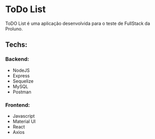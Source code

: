 # ToDo List
ToDO List é uma aplicação desenvolvida para o teste de FullStack da Proluno.

## Techs:

### Backend:
- NodeJS
- Express
- Sequelize
- MySQL
- Postman

### Frontend:
- Javascript
- Material UI
- React
- Axios
